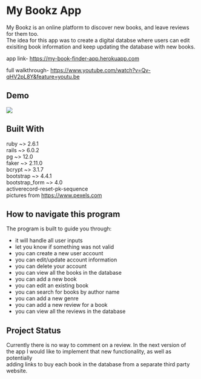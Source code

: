 # My Bookz App

My Bookz is an online platform to discover new books, and leave reviews for them too.<br>
The idea for this app was to create a digital databse where users can edit exisiting
book information and keep updating the database with new books. 

app link- https://my-book-finder-app.herokuapp.com

full walkthrough- https://www.youtube.com/watch?v=Qv-qHV2pL8Y&feature=youtu.be

## Demo

![](BookFinderApp.gif)


## Built With 

ruby ~> 2.6.1<br>
rails ~> 6.0.2<br>
pg ~> 12.0<br>
faker ~> 2.11.0<br>
bcrypt ~> 3.1.7<br>
bootstrap ~> 4.4.1<br>
bootstrap_form ~> 4.0<br>
activerecord-reset-pk-sequence<br>
pictures from https://www.pexels.com<br>

## How to navigate this program

The program is built to guide you through:<br>
- it will handle all user inputs<br>
- let you know if something was not valid<br>
- you can create a new user account<br>
- you can edit/update account information<br>
- you can delete your account<br>
- you can view all the books in the database<br>
- you can add a new book<br>
- you can edit an existing book<br>
- you can search for books by author name<br>
- you can add a new genre<br>
- you can add a new review for a book<br>
- you can view all the reviews in the database<br>

## Project Status

Currently there is no way to comment on a review. In the next version of<br>
the app I would like to implement that new functionality, as well as potentially<br> 
adding links to buy each book in the database from a separate third party website.  